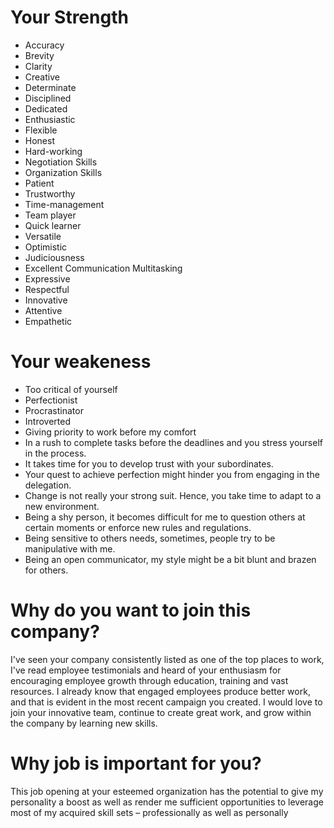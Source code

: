 # Your Strength

* Accuracy
* Brevity
* Clarity
* Creative
* Determinate
* Disciplined
* Dedicated
* Enthusiastic
* Flexible
* Honest
* Hard-working
* Negotiation Skills
* Organization Skills
* Patient
* Trustworthy
* Time-management
* Team player
* Quick learner
* Versatile
* Optimistic
* Judiciousness
* Excellent Communication Multitasking
* Expressive
* Respectful
* Innovative
* Attentive
* Empathetic

# Your weakeness

* Too critical of yourself 
* Perfectionist
* Procrastinator
* Introverted
* Giving priority to work before my comfort
* In a rush to complete tasks before the deadlines and you stress yourself in the process.
* It takes time for you to develop trust with your subordinates. 
* Your quest to achieve perfection might hinder you from engaging in the delegation. 
* Change is not really your strong suit. Hence, you take time to adapt to a new environment. 
* Being a shy person, it becomes difficult for me to question others at certain moments or enforce new rules and regulations.
* Being sensitive to others needs, sometimes, people try to be manipulative with me. 
* Being an open communicator, my style might be a bit blunt and brazen for others.

# Why do you want to join this company?
I've seen your company consistently listed as one of the top places to work, I've read employee testimonials and heard of your enthusiasm for encouraging employee growth through education, training and vast resources. I already know that engaged employees produce better work, and that is evident in the most recent campaign you created. I would love to join your innovative team, continue to create great work, and grow within the company by learning new skills.

# Why job is important for you?
This job opening at your esteemed organization has the potential to give my personality a boost as well as render me sufficient opportunities to leverage most of my acquired skill sets – professionally as well as personally
